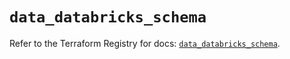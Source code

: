 # `data_databricks_schema`

Refer to the Terraform Registry for docs: [`data_databricks_schema`](https://registry.terraform.io/providers/databricks/databricks/1.52.0/docs/data-sources/schema).
